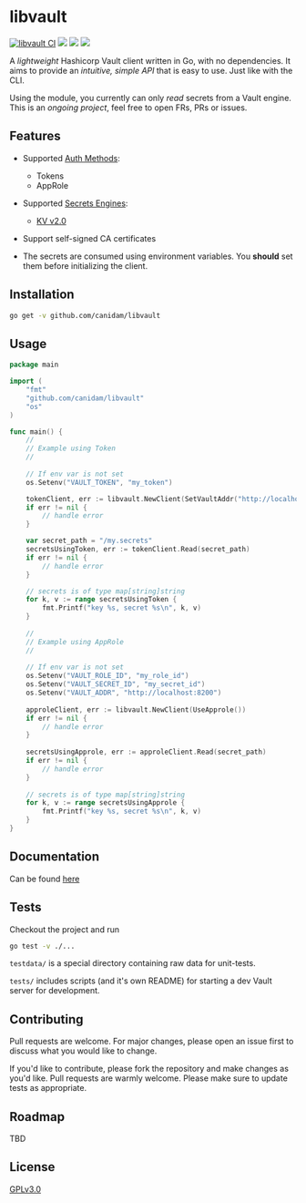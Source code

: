 # libvault

[![libvault CI](https://github.com/canidam/libvault/actions/workflows/ci.yml/badge.svg?branch=master)](https://github.com/canidam/libvault/actions/workflows/ci.yml) ![](https://img.shields.io/badge/Go-1.14%2B-informational) ![](https://img.shields.io/github/license/canidam/libvault) ![](https://img.shields.io/twitter/url?style=social&url=https%3A%2F%2Fgithub.com%2Fcanidam%2Flibvault)

A *lightweight* Hashicorp Vault client written in Go, with no dependencies.
It aims to provide an *intuitive, simple API* that is easy to use. Just like with the CLI.

Using the module, you currently can only *read* secrets from a Vault engine. This is an *ongoing project*,
feel free to open FRs, PRs or issues.

## Features

- Supported [Auth Methods](https://www.vaultproject.io/docs/auth):
    - Tokens
    - AppRole
    

- Supported [Secrets Engines](https://www.vaultproject.io/docs/secrets):
    - [KV v2.0](https://www.vaultproject.io/docs/secrets/kv/kv-v2)
    

- Support self-signed CA certificates
- The secrets are consumed using environment variables. You **should** set them before initializing the client.


## Installation
```bash
go get -v github.com/canidam/libvault
```

## Usage
```go
package main

import (
	"fmt"
	"github.com/canidam/libvault"
	"os"
)

func main() {
	//
	// Example using Token
	//
	
	// If env var is not set
	os.Setenv("VAULT_TOKEN", "my_token")

	tokenClient, err := libvault.NewClient(SetVaultAddr("http://localhost:8200"))
	if err != nil {
		// handle error
	}

	var secret_path = "/my.secrets"
	secretsUsingToken, err := tokenClient.Read(secret_path)
	if err != nil {
		// handle error
	}

	// secrets is of type map[string]string
	for k, v := range secretsUsingToken {
		fmt.Printf("key %s, secret %s\n", k, v)
	}
	
	//
	// Example using AppRole
	//
	
	// If env var is not set
	os.Setenv("VAULT_ROLE_ID", "my_role_id")	
	os.Setenv("VAULT_SECRET_ID", "my_secret_id")	
	os.Setenv("VAULT_ADDR", "http://localhost:8200")
	
	approleClient, err := libvault.NewClient(UseApprole())
	if err != nil { 
		// handle error
	}
        
	secretsUsingApprole, err := approleClient.Read(secret_path)
	if err != nil {
		// handle error
	}
  
	// secrets is of type map[string]string
	for k, v := range secretsUsingApprole {
		fmt.Printf("key %s, secret %s\n", k, v)
	}
}
```
## Documentation
Can be found [here](docs/DOCS.md)

## Tests
Checkout the project and run
```bash
go test -v ./...
```

`testdata/` is a special directory containing raw data for unit-tests.

`tests/` includes scripts (and it's own README) for starting a dev Vault server for development.

## Contributing
Pull requests are welcome. For major changes, please open an issue first to discuss what you would like to change.

If you'd like to contribute, please fork the repository and make changes as you'd like. Pull requests are warmly welcome.
Please make sure to update tests as appropriate.


## Roadmap
TBD

## License
[GPLv3.0](https://choosealicense.com/licenses/gpl-3.0/)
